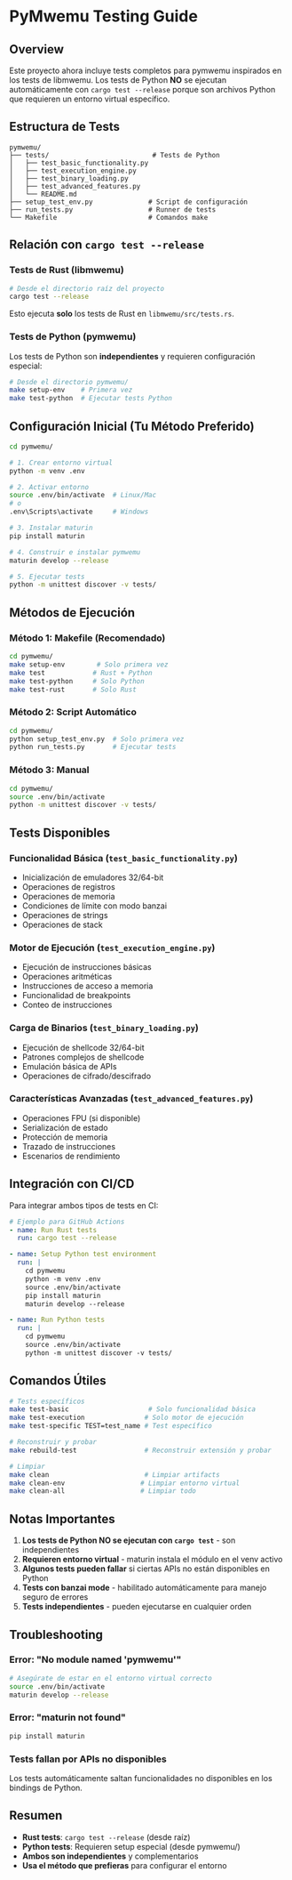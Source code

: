 # PyMwemu Testing Guide

## Overview

Este proyecto ahora incluye tests completos para pymwemu inspirados en los tests de libmwemu. Los tests de Python **NO** se ejecutan automáticamente con `cargo test --release` porque son archivos Python que requieren un entorno virtual específico.

## Estructura de Tests

```
pymwemu/
├── tests/                          # Tests de Python
│   ├── test_basic_functionality.py
│   ├── test_execution_engine.py
│   ├── test_binary_loading.py
│   ├── test_advanced_features.py
│   └── README.md
├── setup_test_env.py              # Script de configuración
├── run_tests.py                   # Runner de tests
└── Makefile                       # Comandos make
```

## Relación con `cargo test --release`

### Tests de Rust (libmwemu)
```bash
# Desde el directorio raíz del proyecto
cargo test --release
```
Esto ejecuta **solo** los tests de Rust en `libmwemu/src/tests.rs`.

### Tests de Python (pymwemu)
Los tests de Python son **independientes** y requieren configuración especial:

```bash
# Desde el directorio pymwemu/
make setup-env    # Primera vez
make test-python  # Ejecutar tests Python
```

## Configuración Inicial (Tu Método Preferido)

```bash
cd pymwemu/

# 1. Crear entorno virtual
python -m venv .env

# 2. Activar entorno
source .env/bin/activate  # Linux/Mac
# o
.env\Scripts\activate     # Windows

# 3. Instalar maturin
pip install maturin

# 4. Construir e instalar pymwemu
maturin develop --release

# 5. Ejecutar tests
python -m unittest discover -v tests/
```

## Métodos de Ejecución

### Método 1: Makefile (Recomendado)
```bash
cd pymwemu/
make setup-env        # Solo primera vez
make test            # Rust + Python
make test-python     # Solo Python
make test-rust       # Solo Rust
```

### Método 2: Script Automático
```bash
cd pymwemu/
python setup_test_env.py  # Solo primera vez
python run_tests.py       # Ejecutar tests
```

### Método 3: Manual
```bash
cd pymwemu/
source .env/bin/activate
python -m unittest discover -v tests/
```

## Tests Disponibles

### Funcionalidad Básica (`test_basic_functionality.py`)
- Inicialización de emuladores 32/64-bit
- Operaciones de registros
- Operaciones de memoria
- Condiciones de límite con modo banzai
- Operaciones de strings
- Operaciones de stack

### Motor de Ejecución (`test_execution_engine.py`)
- Ejecución de instrucciones básicas
- Operaciones aritméticas
- Instrucciones de acceso a memoria
- Funcionalidad de breakpoints
- Conteo de instrucciones

### Carga de Binarios (`test_binary_loading.py`)
- Ejecución de shellcode 32/64-bit
- Patrones complejos de shellcode
- Emulación básica de APIs
- Operaciones de cifrado/descifrado

### Características Avanzadas (`test_advanced_features.py`)
- Operaciones FPU (si disponible)
- Serialización de estado
- Protección de memoria
- Trazado de instrucciones
- Escenarios de rendimiento

## Integración con CI/CD

Para integrar ambos tipos de tests en CI:

```yaml
# Ejemplo para GitHub Actions
- name: Run Rust tests
  run: cargo test --release

- name: Setup Python test environment
  run: |
    cd pymwemu
    python -m venv .env
    source .env/bin/activate
    pip install maturin
    maturin develop --release

- name: Run Python tests
  run: |
    cd pymwemu
    source .env/bin/activate
    python -m unittest discover -v tests/
```

## Comandos Útiles

```bash
# Tests específicos
make test-basic                    # Solo funcionalidad básica
make test-execution               # Solo motor de ejecución
make test-specific TEST=test_name # Test específico

# Reconstruir y probar
make rebuild-test                 # Reconstruir extensión y probar

# Limpiar
make clean                        # Limpiar artifacts
make clean-env                   # Limpiar entorno virtual
make clean-all                   # Limpiar todo
```

## Notas Importantes

1. **Los tests de Python NO se ejecutan con `cargo test`** - son independientes
2. **Requieren entorno virtual** - maturin instala el módulo en el venv activo
3. **Algunos tests pueden fallar** si ciertas APIs no están disponibles en Python
4. **Tests con banzai mode** - habilitado automáticamente para manejo seguro de errores
5. **Tests independientes** - pueden ejecutarse en cualquier orden

## Troubleshooting

### Error: "No module named 'pymwemu'"
```bash
# Asegúrate de estar en el entorno virtual correcto
source .env/bin/activate
maturin develop --release
```

### Error: "maturin not found"
```bash
pip install maturin
```

### Tests fallan por APIs no disponibles
Los tests automáticamente saltan funcionalidades no disponibles en los bindings de Python.

## Resumen

- **Rust tests**: `cargo test --release` (desde raíz)
- **Python tests**: Requieren setup especial (desde pymwemu/)
- **Ambos son independientes** y complementarios
- **Usa el método que prefieras** para configurar el entorno